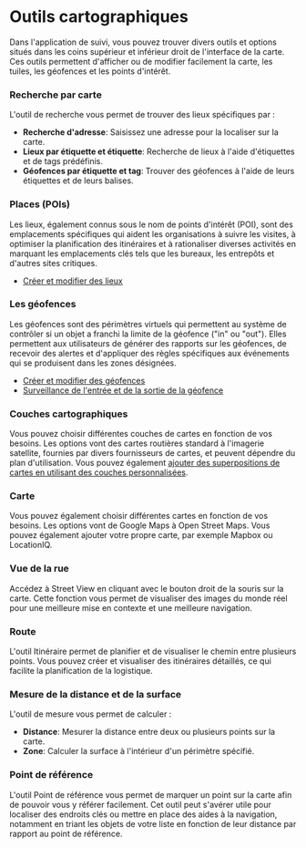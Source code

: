 # Outils cartographiques

Dans l'application de suivi, vous pouvez trouver divers outils et options situés dans les coins supérieur et inférieur droit de l'interface de la carte. Ces outils permettent d'afficher ou de modifier facilement la carte, les tuiles, les géofences et les points d'intérêt.

### Recherche par carte

L'outil de recherche vous permet de trouver des lieux spécifiques par :

* **Recherche d'adresse**: Saisissez une adresse pour la localiser sur la carte.
* **Lieux par étiquette et étiquette**: Recherche de lieux à l'aide d'étiquettes et de tags prédéfinis.
* **Géofences par étiquette et tag**: Trouver des géofences à l'aide de leurs étiquettes et de leurs balises.

### Places (POIs)

Les lieux, également connus sous le nom de points d'intérêt (POI), sont des emplacements spécifiques qui aident les organisations à suivre les visites, à optimiser la planification des itinéraires et à rationaliser diverses activités en marquant les emplacements clés tels que les bureaux, les entrepôts et d'autres sites critiques.

* [Créer et modifier des lieux](places-pois.md)

### Les géofences

Les géofences sont des périmètres virtuels qui permettent au système de contrôler si un objet a franchi la limite de la géofence ("in" ou "out"). Elles permettent aux utilisateurs de générer des rapports sur les géofences, de recevoir des alertes et d'appliquer des règles spécifiques aux événements qui se produisent dans les zones désignées.

* [Créer et modifier des géofences](les-geofences.md)
* [Surveillance de l'entrée et de la sortie de la géofence](../../regles-et-notifications/surveillance-des-mouvements/entree-ou-sortie-de-la-geofence.md)

### Couches cartographiques

Vous pouvez choisir différentes couches de cartes en fonction de vos besoins. Les options vont des cartes routières standard à l'imagerie satellite, fournies par divers fournisseurs de cartes, et peuvent dépendre du plan d'utilisation. Vous pouvez également [ajouter des superpositions de cartes en utilisant des couches personnalisées](couches.md).

### Carte

Vous pouvez également choisir différentes cartes en fonction de vos besoins. Les options vont de Google Maps à Open Street Maps. Vous pouvez également ajouter votre propre carte, par exemple Mapbox ou LocationIQ.

### Vue de la rue

Accédez à Street View en cliquant avec le bouton droit de la souris sur la carte. Cette fonction vous permet de visualiser des images du monde réel pour une meilleure mise en contexte et une meilleure navigation.

### Route

L'outil Itinéraire permet de planifier et de visualiser le chemin entre plusieurs points. Vous pouvez créer et visualiser des itinéraires détaillés, ce qui facilite la planification de la logistique.

### Mesure de la distance et de la surface

L'outil de mesure vous permet de calculer :

* **Distance**: Mesurer la distance entre deux ou plusieurs points sur la carte.
* **Zone**: Calculer la surface à l'intérieur d'un périmètre spécifié.

### Point de référence

L'outil Point de référence vous permet de marquer un point sur la carte afin de pouvoir vous y référer facilement. Cet outil peut s'avérer utile pour localiser des endroits clés ou mettre en place des aides à la navigation, notamment en triant les objets de votre liste en fonction de leur distance par rapport au point de référence.
